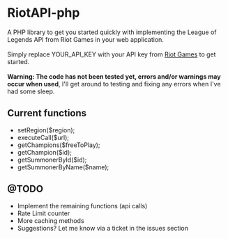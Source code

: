RiotAPI-php
============
A PHP library to get you started quickly with implementing the League of Legends API from Riot Games in your web application.<br /><br />
Simply replace YOUR_API_KEY with your API key from [Riot Games](http://developer.riotgames.com/) to get started.
<br /><br />
<strong>Warning: The code has not been tested yet, errors and/or warnings may occur when used</strong>, I'll get around to testing and fixing any errors when I've had some sleep.


Current functions
------------
 + setRegion($region);
 + executeCall($url);
 + getChampions($freeToPlay);
 + getChampion($id);
 + getSummonerById($id);
 + getSummonerByName($name);


@TODO
------------
 + Implement the remaining functions (api calls)
 + Rate Limit counter
 + More caching methods
 + Suggestions? Let me know via a ticket in the issues section
